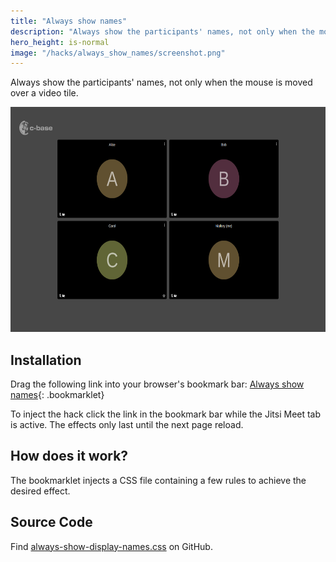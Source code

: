 ```yaml
---
title: "Always show names"
description: "Always show the participants' names, not only when the mouse is moved over a video tile"
hero_height: is-normal
image: "/hacks/always_show_names/screenshot.png"
---
```


Always show the participants' names, not only when the mouse is moved over a video tile.

[<img src="screenshot.png" width="640" height="360" alt="Screenshot of 'always show names' hack in action">](screenshot.png)


## Installation

Drag the following link into your browser's bookmark bar: [Always show names](javascript:(function()%7Blet%20link%20%3D%20document.createElement('link')%3Blink.rel%20%3D%20'stylesheet'%3Blink.type%20%3D%20'text%2Fcss'%3Blink.href%20%3D%20'https%3A%2F%2Fjitsi-hacks.cketti.eu%2Falways-show-display-names.css'%3Bdocument.head.appendChild(link)%7D)()){: .bookmarklet}

To inject the hack click the link in the bookmark bar while the Jitsi Meet tab is active. The effects only last until
the next page reload.


## How does it work?

The bookmarklet injects a CSS file containing a few rules to achieve the desired effect.


## Source Code

Find [always-show-display-names.css](https://github.com/cketti/jitsi-hacks/blob/main/docs/always-show-display-names.css) on GitHub.
